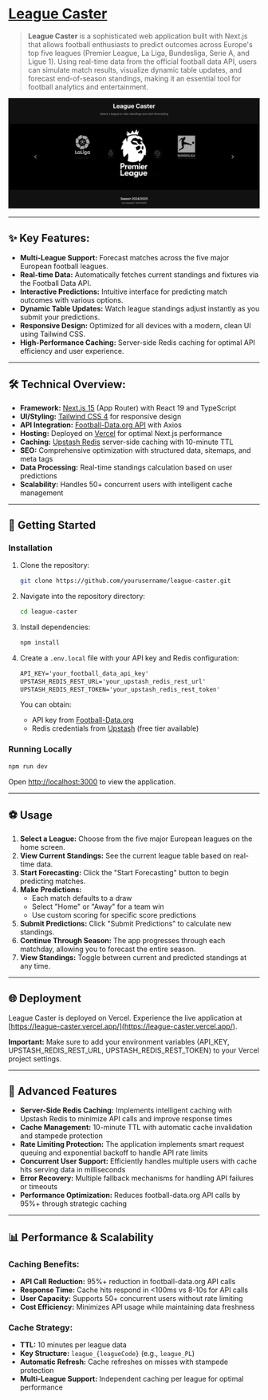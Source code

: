 # [League Caster](https://league-caster.vercel.app/)

> **League Caster** is a sophisticated web application built with Next.js that allows football enthusiasts to predict outcomes across Europe's top five leagues (Premier League, La Liga, Bundesliga, Serie A, and Ligue 1). Using real-time data from the official football data API, users can simulate match results, visualize dynamic table updates, and forecast end-of-season standings, making it an essential tool for football analytics and entertainment.

<div align="center">
  <img src="./public/home.png" alt="League Caster Home Page" width="680">
</div>

---

## ✨ Key Features:

- **Multi-League Support:** Forecast matches across the five major European football leagues.
- **Real-time Data:** Automatically fetches current standings and fixtures via the Football Data API.
- **Interactive Predictions:** Intuitive interface for predicting match outcomes with various options.
- **Dynamic Table Updates:** Watch league standings adjust instantly as you submit your predictions.
- **Responsive Design:** Optimized for all devices with a modern, clean UI using Tailwind CSS.
- **High-Performance Caching:** Server-side Redis caching for optimal API efficiency and user experience.

---

## 🛠 Technical Overview:

- **Framework:** [Next.js 15](https://nextjs.org/) (App Router) with React 19 and TypeScript
- **UI/Styling:** [Tailwind CSS 4](https://tailwindcss.com/) for responsive design
- **API Integration:** [Football-Data.org API](https://www.football-data.org/) with Axios
- **Hosting:** Deployed on [Vercel](https://vercel.com/) for optimal Next.js performance
- **Caching:** [Upstash Redis](https://upstash.com/) server-side caching with 10-minute TTL
- **SEO:** Comprehensive optimization with structured data, sitemaps, and meta tags
- **Data Processing:** Real-time standings calculation based on user predictions
- **Scalability:** Handles 50+ concurrent users with intelligent cache management

---

## 🚀 Getting Started

### Installation

1. Clone the repository:
   ```bash
   git clone https://github.com/yourusername/league-caster.git
   ```

2. Navigate into the repository directory:
   ```bash
   cd league-caster
   ```

3. Install dependencies:
   ```bash
   npm install
   ```

4. Create a `.env.local` file with your API key and Redis configuration:
   ```env
   API_KEY='your_football_data_api_key'
   UPSTASH_REDIS_REST_URL='your_upstash_redis_rest_url'
   UPSTASH_REDIS_REST_TOKEN='your_upstash_redis_rest_token'
   ```
   
   You can obtain:
   - API key from [Football-Data.org](https://www.football-data.org/client/register)
   - Redis credentials from [Upstash](https://upstash.com/) (free tier available)

### Running Locally

```bash
npm run dev
```

Open [http://localhost:3000](http://localhost:3000) to view the application.

---

## ⚽ Usage

1. **Select a League:** Choose from the five major European leagues on the home screen.
2. **View Current Standings:** See the current league table based on real-time data.
3. **Start Forecasting:** Click the "Start Forecasting" button to begin predicting matches.
4. **Make Predictions:**
   - Each match defaults to a draw
   - Select "Home" or "Away" for a team win
   - Use custom scoring for specific score predictions
5. **Submit Predictions:** Click "Submit Predictions" to calculate new standings.
6. **Continue Through Season:** The app progresses through each matchday, allowing you to forecast the entire season.
7. **View Standings:** Toggle between current and predicted standings at any time.

---

## 🌐 Deployment

League Caster is deployed on Vercel. Experience the live application at [https://league-caster.vercel.app/](https://league-caster.vercel.app/).

**Important:** Make sure to add your environment variables (API_KEY, UPSTASH_REDIS_REST_URL, UPSTASH_REDIS_REST_TOKEN) to your Vercel project settings.

---

## 🧠 Advanced Features

- **Server-Side Redis Caching:** Implements intelligent caching with Upstash Redis to minimize API calls and improve response times
- **Cache Management:** 10-minute TTL with automatic cache invalidation and stampede protection
- **Rate Limiting Protection:** The application implements smart request queuing and exponential backoff to handle API rate limits
- **Concurrent User Support:** Efficiently handles multiple users with cache hits serving data in milliseconds
- **Error Recovery:** Multiple fallback mechanisms for handling API failures or timeouts
- **Performance Optimization:** Reduces football-data.org API calls by 95%+ through strategic caching

---

## 📊 Performance & Scalability

### Caching Benefits:
- **API Call Reduction:** 95%+ reduction in football-data.org API calls
- **Response Time:** Cache hits respond in <100ms vs 8-10s for API calls
- **User Capacity:** Supports 50+ concurrent users without rate limiting
- **Cost Efficiency:** Minimizes API usage while maintaining data freshness

### Cache Strategy:
- **TTL:** 10 minutes per league data
- **Key Structure:** `league_{leagueCode}` (e.g., `league_PL`)
- **Automatic Refresh:** Cache refreshes on misses with stampede protection
- **Multi-League Support:** Independent caching per league for optimal performance